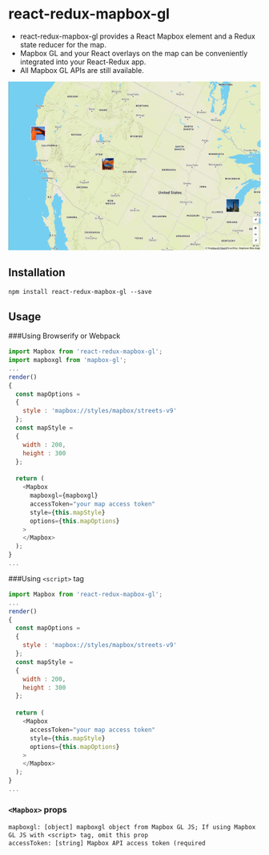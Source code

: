 # react-redux-mapbox-gl

* react-redux-mapbox-gl provides a React Mapbox element and a Redux state reducer for the map.  
* Mapbox GL and your React overlays on the map can be conveniently integrated into your React-Redux app.  
* All Mapbox GL APIs are still available.  

![react-redux-mapbox-gl-screenshot](/assets/react-redux-mapbox-gl.png)

## Installation
```
npm install react-redux-mapbox-gl --save
```

## Usage
###Using Browserify or Webpack
````js
import Mapbox from 'react-redux-mapbox-gl';
import mapboxgl from 'mapbox-gl';
...
render()
{
  const mapOptions =
  {
    style : 'mapbox://styles/mapbox/streets-v9'
  };
  const mapStyle =
  {
    width : 200,
    height : 300
  };
  
  return (
    <Mapbox
      mapboxgl={mapboxgl}
      accessToken="your map access token"
      style={this.mapStyle}
      options={this.mapOptions}
    >
    </Mapbox>
  );
}
...
````
###Using `<script>` tag
````js
import Mapbox from 'react-redux-mapbox-gl';
...
render()
{
  const mapOptions =
  {
    style : 'mapbox://styles/mapbox/streets-v9'
  };
  const mapStyle =
  {
    width : 200,
    height : 300
  };
  
  return (
    <Mapbox
      accessToken="your map access token"
      style={this.mapStyle}
      options={this.mapOptions}
    >
    </Mapbox>
  );
}
...
````
### `<Mapbox>` props
```
mapboxgl: [object] mapboxgl object from Mapbox GL JS; If using Mapbox GL JS with <script> tag, omit this prop
accessToken: [string] Mapbox API access token (required
```


